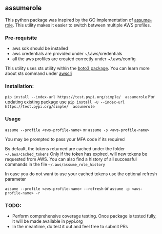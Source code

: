 ## assumerole

This python package was inspired by the GO implementation of [assume-role](https://github.com/remind101/assume-role).
This utility makes it easier to switch between multiple AWS profiles.


### Pre-requisite
- aws sdk should be installed
- aws credentials are provided under ~/.aws/credentials
- all the aws profiles are created correctly under ~/.aws/config

This utility uses sts utility within the [boto3 package](https://boto3.amazonaws.com/v1/documentation/api/latest/reference/services/sts.html).
You can learn more about sts command under [awscli](https://docs.aws.amazon.com/cli/latest/reference/sts/assume-role.html)


### Installation:
```pip install --index-url https://test.pypi.org/simple/  assumerole```
For updating existing package use
```pip install -U --index-url https://test.pypi.org/simple/  assumerole```


### Usage
```assume --profile <aws-profile-name>```
or
```assume -p <aws-profile-name>```

You may be prompted to pass your MFA code if its required

By default, the tokens returned are cached under the folder ```~/.aws/cached_tokens```
Only if the token has expired, will new tokens be requested from AWS.
You can also find a history of all successful commands in the file ```~/.aws/assume_role_history```

In case you do not want to use your cached tokens use the optional refresh parameter

```assume --profile <aws-profile-name> --refresh``` or
```assume -p <aws-profile-name> -r```


### TODO:
- Perform comprehensive coverage testing. Once package is tested fully, it will be made available in pypi.org
- In the meantime, do test it out and feel free to submit PRs

